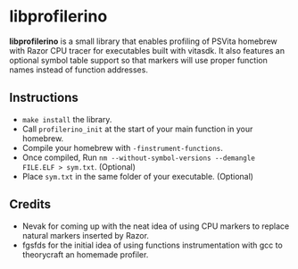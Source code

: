 # libprofilerino
<b>libprofilerino</b> is a small library that enables profiling of PSVita homebrew with Razor CPU tracer for executables built with vitasdk. It also features an optional symbol table support so that markers will use proper function names instead of function addresses.

## Instructions

- `make install` the library.
- Call `profilerino_init` at the start of your main function in your homebrew.
- Compile your homebrew with `-finstrument-functions`.
- Once compiled, Run `nm --without-symbol-versions --demangle FILE.ELF > sym.txt`. (Optional)
- Place `sym.txt` in the same folder of your executable. (Optional)

## Credits

- Nevak for coming up with the neat idea of using CPU markers to replace natural markers inserted by Razor.
- fgsfds for the initial idea of using functions instrumentation with gcc to theorycraft an homemade profiler.
